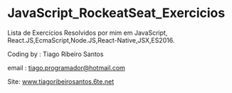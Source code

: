 # JavaScript_RockeatSeat_Exercicios

Lista de Exercícios Resolvidos por mim em JavaScript, React.JS,EcmaScript,Node.JS,React-Native,JSX,ES2016.

Coding by : Tiago Ribeiro Santos

email : tiago.programador@hotmail.com

Site: www.tiagoribeirosantos.6te.net

